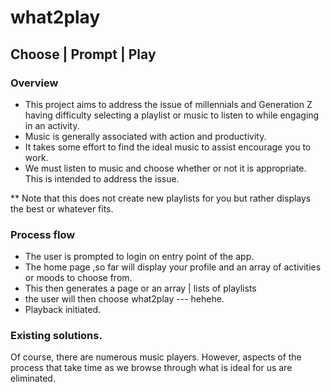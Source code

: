 # what2play
## Choose | Prompt | Play

### Overview 
- This project aims to address the issue of millennials and Generation Z having difficulty selecting a playlist or music to listen to while engaging in an activity. 
- Music is generally associated with action and productivity. 
- It takes some effort to find the ideal music to assist encourage you to work.
-  We must listen to music and choose whether or not it is appropriate. This is intended to address the issue.

** Note that this does not create new playlists for you but rather displays the best or whatever fits.

### Process flow 
- The user is prompted to login on entry point of the app.
- The home page ,so far will display your profile and an array of activities or moods to choose from.
- This then generates a page or an array | lists of playlists 
- the user will then choose what2play --- hehehe.
- Playback initiated.

### Existing solutions.
Of course, there are numerous music players. However, aspects of the process that take time as we browse through what is ideal for us are eliminated.